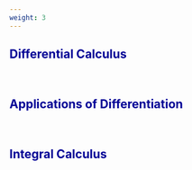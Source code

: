 ```yaml
---
weight: 3
---
```


## <span style="color:RGB(0,0,150"> Differential Calculus </span> 
<br>

## <span style="color:RGB(0,0,150"> Applications of Differentiation </span> 
<br>

## <span style="color:RGB(0,0,150"> Integral Calculus </span> 
<br>